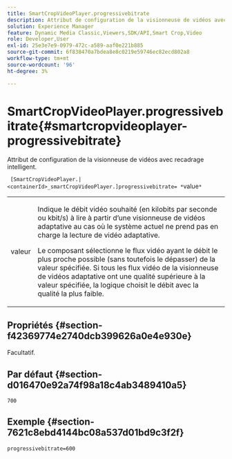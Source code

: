 ```yaml
---
title: SmartCropVideoPlayer.progressivebitrate
description: Attribut de configuration de la visionneuse de vidéos avec recadrage intelligent.
solution: Experience Manager
feature: Dynamic Media Classic,Viewers,SDK/API,Smart Crop,Video
role: Developer,User
exl-id: 25e3e7e9-0979-472c-a589-aaf0e221b885
source-git-commit: 6f838470a7bdea8e8c0219e59746ec82ecd802a8
workflow-type: tm+mt
source-wordcount: '96'
ht-degree: 3%

---
```


# SmartCropVideoPlayer.progressivebitrate{#smartcropvideoplayer-progressivebitrate}

Attribut de configuration de la visionneuse de vidéos avec recadrage intelligent.

` [SmartCropVideoPlayer.|<containerId>_smartCropVideoPlayer.]progressivebitrate= *`value`*`

<table id="table_C616483932C2482CA9794DDD7313FD7C"> 
 <tbody> 
  <tr> 
   <td colname="col1"> <p> <span class="codeph"> valeur </span> </p> </td> 
   <td colname="col2"> <p> Indique le débit vidéo souhaité (en kilobits par seconde ou kbit/s) à lire à partir d’une visionneuse de vidéos adaptative au cas où le système actuel ne prend pas en charge la lecture de vidéo adaptative. </p> <p>Le composant sélectionne le flux vidéo ayant le débit le plus proche possible (sans toutefois le dépasser) de la valeur spécifiée. Si tous les flux vidéo de la visionneuse de vidéos adaptative ont une qualité supérieure à la valeur spécifiée, la logique choisit le débit avec la qualité la plus faible. </p> </td> 
  </tr> 
 </tbody> 
</table>

## Propriétés {#section-f42369774e2740dcb399626a0e4e930e}

Facultatif.

## Par défaut {#section-d016470e92a74f98a18c4ab3489410a5}

`700`

## Exemple {#section-7621c8ebd4144bc08a537d01bd9c3f2f}

```
progressivebitrate=600
```
